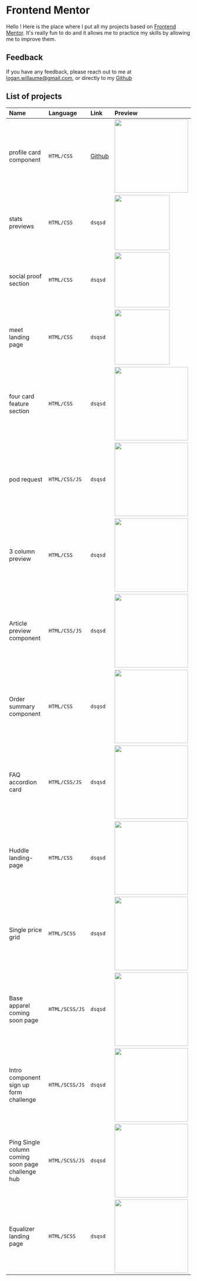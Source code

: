 # Frontend Mentor

Hello ! Here is the place where I put all my projects based on [Frontend Mentor](https://www.frontendmentor.io). It's really fun to do and it allows me to practice my skills by allowing me to improve them.
## Feedback

If you have any feedback, please reach out to me at logan.willaume@gmail.com, or directly to my [Github](https://github.com/LoganWillaumez)


## List of projects


| Name | Language     | Link      |Preview      |
| :-------- | :------- |  :---------|:--------     |
| profile card component  | `HTML/CSS` |[Github](https://github.com/LoganWillaumez/Frontend-Mentor/tree/profile-card-component) |<img src="https://user-images.githubusercontent.com/60406970/141121301-ff10e8c9-1efe-4bee-93a5-29f13391157b.png" width="200" height="auto">      |
| stats previews  | `HTML/CSS` |`dsqsd` |<img src="https://user-images.githubusercontent.com/60406970/133193402-04d4796e-1304-4341-b987-0afe67f278aa.png" width="150" height="auto">      |
| social proof section | `HTML/CSS` |`dsqsd` |<img src="https://user-images.githubusercontent.com/60406970/133469543-54350c23-1616-42b1-bd27-b58208731d92.png" width="150" height="auto">      |
| meet landing page  | `HTML/CSS` |`dsqsd` |<img src="https://user-images.githubusercontent.com/60406970/132395094-5c06d543-76ff-4532-83ee-5896f482e470.png" width="150" height="auto">     |
| four card feature section | `HTML/CSS` |`dsqsd` | <img src="https://user-images.githubusercontent.com/60406970/132396458-844cc51b-6f8a-41b0-9ab6-429696df2895.png" width="200" height="auto">    |
| pod request | `HTML/CSS/JS` |`dsqsd` |<img src="https://user-images.githubusercontent.com/60406970/132391806-8ed0932d-b503-4c05-8a66-48b505002461.png" width="200" height="auto">     |
| 3 column preview  | `HTML/CSS` |`dsqsd` |<img src="https://user-images.githubusercontent.com/60406970/133441756-03e79550-4db1-4bfe-894b-2f8447b615b8.png" width="200" height="auto">      |
| Article preview component  | `HTML/CSS/JS` |`dsqsd` |<img src="https://user-images.githubusercontent.com/60406970/137310060-e9e1adf9-4471-47dd-861b-2a95c151570f.png" width="200" height="auto">      |
| Order summary component | `HTML/CSS` |`dsqsd` |<img src="https://user-images.githubusercontent.com/60406970/137460189-8629472b-bc9d-4394-8783-6deafac759e9.png" width="200" height="auto">     |
| FAQ accordion card | `HTML/CSS/JS` |`dsqsd` |<img src="https://user-images.githubusercontent.com/60406970/138337138-15b02280-8243-4cba-8ca7-33e97d8aec73.png" width="200" height="auto">     |
| Huddle landing-page | `HTML/CSS` |`dsqsd` |<img src="https://user-images.githubusercontent.com/60406970/138547245-1babd62d-8623-472c-aace-bdfe7fa07b14.png" width="200" height="auto">     |
| Single price grid | `HTML/SCSS` |`dsqsd` |<img src="https://user-images.githubusercontent.com/60406970/138743644-38bca58a-2c89-4966-b69a-cb32945b1382.png" width="200" height="auto">     |
| Base apparel coming soon page | `HTML/SCSS/JS` |`dsqsd` |<img src="https://user-images.githubusercontent.com/60406970/140356389-704bcbd8-cf9c-44e5-a5a6-3512d0c4a635.png" width="200" height="auto">     |
| Intro component sign up form challenge  | `HTML/SCSS/JS` |`dsqsd` |<img src="https://user-images.githubusercontent.com/60406970/140610466-f3ca7113-db1f-42f4-a9d6-a0faeb29c568.png" width="200" height="auto">     |
| Ping Single column coming soon page challenge hub | `HTML/SCSS/JS` |`dsqsd` |<img src="https://user-images.githubusercontent.com/60406970/140610466-f3ca7113-db1f-42f4-a9d6-a0faeb29c568.png" width="200" height="auto">     |
| Equalizer landing page | `HTML/SCSS` |`dsqsd` |<img src="https://user-images.githubusercontent.com/60406970/140931415-f557eb5b-14c4-4862-a3c5-cf5af4171a9c.png" width="200" height="auto">      |

